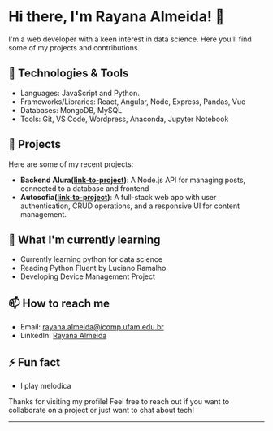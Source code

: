 # Hi there, I'm Rayana Almeida! 👋

I'm a web developer with a keen interest in data science. Here you'll find some of my projects and contributions.

## 🔧 Technologies & Tools

- Languages: JavaScript and Python.
- Frameworks/Libraries: React, Angular, Node, Express, Pandas, Vue
- Databases: MongoDB, MySQL
- Tools: Git, VS Code, Wordpress, Anaconda, Jupyter Notebook

## 🚀 Projects

Here are some of my recent projects:

- **Backend Alura([link-to-project](https://github.com/Rannya7x/Imersao-Alura-Backend))**: A Node.js API for managing posts, connected to a database and frontend
- **Autosofia([link-to-project](https://github.com/autosofia))**: A full-stack web app with user authentication, CRUD operations, and a responsive UI for content management.

## 🌱 What I'm currently learning

- Currently learning python for data science
- Reading Python Fluent by Luciano Ramalho
- Developing Device Management Project

## 📫 How to reach me

- Email: [rayana.almeida@icomp.ufam.edu.br](mailto:rayana.almeida@icomp.ufam.edu.br)
- LinkedIn: [Rayana Almeida](https://www.linkedin.com/in/rayanaalmeida)

## ⚡ Fun fact

- I play melodica

Thanks for visiting my profile! Feel free to reach out if you want to collaborate on a project or just want to chat about tech!

---

